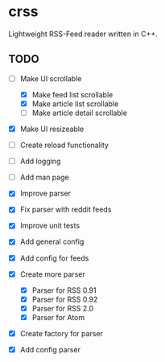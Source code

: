 # crss
Lightweight RSS-Feed reader written in C++.

## TODO
* [ ] Make UI scrollable
    * [x] Make feed list scrollable
    * [x] Make article list scrollable
    * [ ] Make article detail scrollable
* [x] Make UI resizeable 
* [ ] Create reload functionality
* [ ] Add logging
* [ ] Add man page
* [x] Improve parser
* [x] Fix parser with reddit feeds
* [x] Improve unit tests
* [x] Add general config 
* [x] Add config for feeds
* [x] Create more parser
	* [x] Parser for RSS 0.91
	* [x] Parser for RSS 0.92
	* [x] Parser for RSS 2.0
	* [x] Parser for Atom 
* [x] Create factory for parser
* [x] Add config parser

